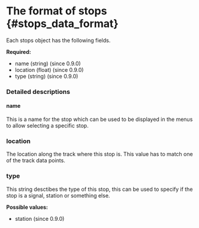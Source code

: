 The format of stops {#stops_data_format}
========================

Each stops object has the following fields.

**Required:**

* name (string) (since 0.9.0)
* location (float) (since 0.9.0)
* type (string) (since 0.9.0)

### Detailed descriptions

#### name

This is a name for the stop which can be used to be displayed in the menus to allow selecting a specific stop.

### location

The location along the track where this stop is.
This value has to match one of the track data points.

### type

This string desctibes the type of this stop, this can be used to specify if the stop is a signal, station or something else.

**Possible values:**

* station (since 0.9.0)
